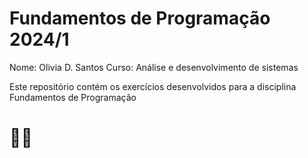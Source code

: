 # Fundamentos de Programação 2024/1

Nome: Olivia D. Santos
Curso: Análise e desenvolvimento de sistemas

Este repositório contém os exercícios desenvolvidos para a disciplina Fundamentos de Programação
# 🐱‍💻
